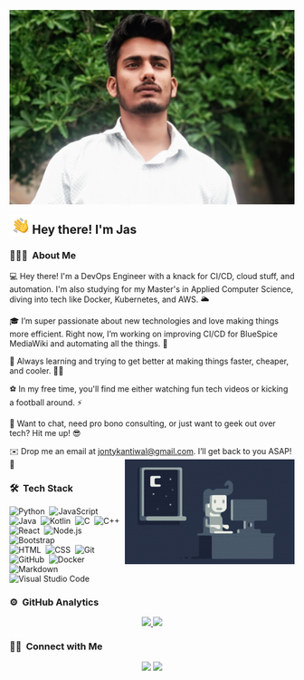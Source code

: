 ![Jonty Banner](https://raw.githubusercontent.com/Jonty16117/Jonty16117/main/assets/Jonty%20Banner.jpg)

<img alt="Night Coding" src="./assets/Hand%20Wave.gif" width='40' align="left"/><h2>Hey there! I'm Jas</h2>

<!-- ## 👋 &nbsp;Hey there! I'm Jonty -->

### 👨🏻‍💻 &nbsp;About Me

💻 Hey there! I'm a DevOps Engineer with a knack for CI/CD, cloud stuff, and automation. I'm also studying for my Master's in Applied Computer Science, diving into tech like Docker, Kubernetes, and AWS. 🌥️

🎓 I’m super passionate about new technologies and love making things more efficient. Right now, I’m working on improving CI/CD for BlueSpice MediaWiki and automating all the things. 🚀

🌱 Always learning and trying to get better at making things faster, cheaper, and cooler. 🚧🔧

⚽ In my free time, you'll find me either watching fun tech videos or kicking a football around. ⚡

💬 Want to chat, need pro bono consulting, or just want to geek out over tech? Hit me up! 😎

✉️ Drop me an email at jontykantiwal@gmail.com. I’ll get back to you ASAP! 📩
<img alt="Night Coding" src="https://raw.githubusercontent.com/Jonty16117/Jonty16117/main/assets/Night-Coding.gif" align="right"/>

### 🛠 &nbsp;Tech Stack

![Python](https://img.shields.io/badge/-Python-05122A?style=flat&logo=python)&nbsp;
![JavaScript](https://img.shields.io/badge/-JavaScript-05122A?style=flat&logo=javascript)&nbsp;
![Java](https://img.shields.io/badge/-Java-05122A?style=flat&logo=Java&logoColor=FFA518)&nbsp;
![Kotlin](https://img.shields.io/badge/-Kotlin-05122A?style=flat&logo=Kotlin&logoColor=FFA518)&nbsp;
![C](https://img.shields.io/badge/-C-05122A?style=flat&logo=C&logoColor=A8B9CC)&nbsp;
![C++](https://img.shields.io/badge/-C++-05122A?style=flat&logo=C%2B%2B&logoColor=00599C)&nbsp;
![React](https://img.shields.io/badge/-React-05122A?style=flat&logo=react)&nbsp;
![Node.js](https://img.shields.io/badge/-Node.js-05122A?style=flat&logo=node.js)&nbsp;
![Bootstrap](https://img.shields.io/badge/-Bootstrap-05122A?style=flat&logo=bootstrap&logoColor=563D7C)\
![HTML](https://img.shields.io/badge/-HTML-05122A?style=flat&logo=HTML5)&nbsp;
![CSS](https://img.shields.io/badge/-CSS-05122A?style=flat&logo=CSS3&logoColor=1572B6)&nbsp;
![Git](https://img.shields.io/badge/-Git-05122A?style=flat&logo=git)&nbsp;
![GitHub](https://img.shields.io/badge/-GitHub-05122A?style=flat&logo=github)&nbsp;
![Docker](https://img.shields.io/badge/-Docker-05122A?style=flat&logo=docker)\
![Markdown](https://img.shields.io/badge/-Markdown-05122A?style=flat&logo=markdown)\
![Visual Studio Code](https://img.shields.io/badge/-Visual%20Studio%20Code-05122A?style=flat&logo=visual-studio-code&logoColor=007ACC)&nbsp;

### ⚙️ &nbsp;GitHub Analytics

<p align="center">
<a href="https://github.com/Jonty16117">
  <img height="180em" src="https://github-readme-stats-eight-theta.vercel.app/api?username=Jonty16117&show_icons=true&theme=algolia&include_all_commits=true&count_private=true"/>
  <img height="180em" src="https://github-readme-stats-eight-theta.vercel.app/api/top-langs/?username=Jonty16117&layout=compact&theme=algolia"/>
</a>
</p>

### 🤝🏻 &nbsp;Connect with Me

<p align="center">
<a href="https://www.linkedin.com/in/jonty16117/"><img src="https://img.shields.io/badge/-Jonty-0077B5?style=flat&logo=Linkedin&logoColor=white"/></a>
<a href="mailto:jontykantiwal@gmail.com"><img src="https://img.shields.io/badge/-jontykantiwal@gmail.com-D14836?style=flat&logo=Gmail&logoColor=white"/></a>
</p>
